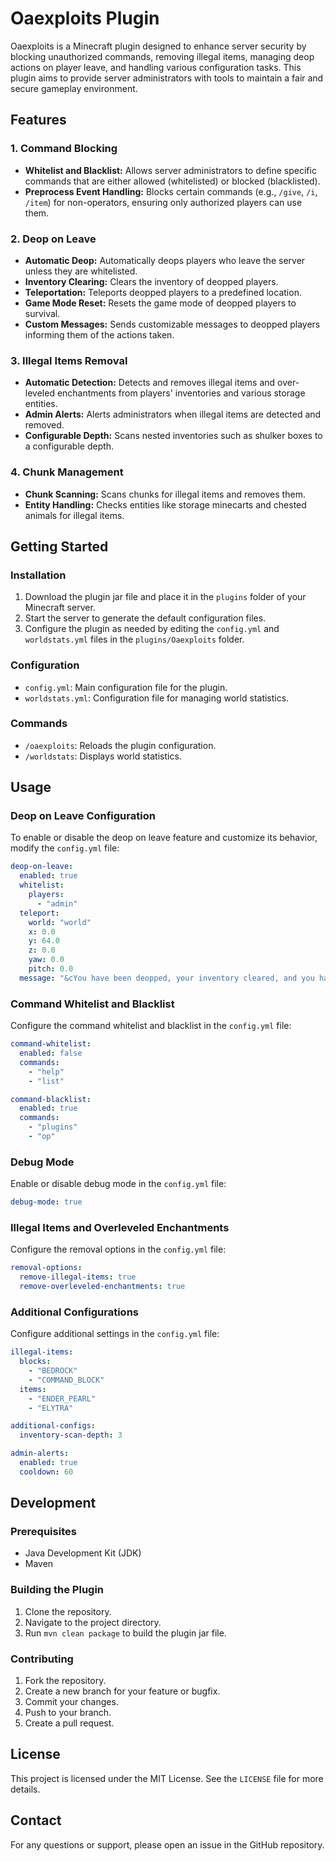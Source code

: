 
# Oaexploits Plugin

Oaexploits is a Minecraft plugin designed to enhance server security by blocking unauthorized commands, removing illegal items, managing deop actions on player leave, and handling various configuration tasks. This plugin aims to provide server administrators with tools to maintain a fair and secure gameplay environment.

## Features

### 1. Command Blocking
- **Whitelist and Blacklist:** Allows server administrators to define specific commands that are either allowed (whitelisted) or blocked (blacklisted).
- **Preprocess Event Handling:** Blocks certain commands (e.g., `/give`, `/i`, `/item`) for non-operators, ensuring only authorized players can use them.

### 2. Deop on Leave
- **Automatic Deop:** Automatically deops players who leave the server unless they are whitelisted.
- **Inventory Clearing:** Clears the inventory of deopped players.
- **Teleportation:** Teleports deopped players to a predefined location.
- **Game Mode Reset:** Resets the game mode of deopped players to survival.
- **Custom Messages:** Sends customizable messages to deopped players informing them of the actions taken.

### 3. Illegal Items Removal
- **Automatic Detection:** Detects and removes illegal items and over-leveled enchantments from players' inventories and various storage entities.
- **Admin Alerts:** Alerts administrators when illegal items are detected and removed.
- **Configurable Depth:** Scans nested inventories such as shulker boxes to a configurable depth.

### 4. Chunk Management
- **Chunk Scanning:** Scans chunks for illegal items and removes them.
- **Entity Handling:** Checks entities like storage minecarts and chested animals for illegal items.

## Getting Started

### Installation
1. Download the plugin jar file and place it in the `plugins` folder of your Minecraft server.
2. Start the server to generate the default configuration files.
3. Configure the plugin as needed by editing the `config.yml` and `worldstats.yml` files in the `plugins/Oaexploits` folder.

### Configuration
- `config.yml`: Main configuration file for the plugin.
- `worldstats.yml`: Configuration file for managing world statistics.

### Commands
- `/oaexploits`: Reloads the plugin configuration.
- `/worldstats`: Displays world statistics.

## Usage

### Deop on Leave Configuration
To enable or disable the deop on leave feature and customize its behavior, modify the `config.yml` file:
```yaml
deop-on-leave:
  enabled: true
  whitelist:
    players:
      - "admin"
  teleport:
    world: "world"
    x: 0.0
    y: 64.0
    z: 0.0
    yaw: 0.0
    pitch: 0.0
  message: "&cYou have been deopped, your inventory cleared, and you have been teleported to the spawn point."
```

### Command Whitelist and Blacklist
Configure the command whitelist and blacklist in the `config.yml` file:
```yaml
command-whitelist:
  enabled: false
  commands:
    - "help"
    - "list"

command-blacklist:
  enabled: true
  commands:
    - "plugins"
    - "op"
```

### Debug Mode
Enable or disable debug mode in the `config.yml` file:
```yaml
debug-mode: true
```

### Illegal Items and Overleveled Enchantments
Configure the removal options in the `config.yml` file:
```yaml
removal-options:
  remove-illegal-items: true
  remove-overleveled-enchantments: true
```

### Additional Configurations
Configure additional settings in the `config.yml` file:
```yaml
illegal-items:
  blocks:
    - "BEDROCK"
    - "COMMAND_BLOCK"
  items:
    - "ENDER_PEARL"
    - "ELYTRA"

additional-configs:
  inventory-scan-depth: 3

admin-alerts:
  enabled: true
  cooldown: 60
```

## Development

### Prerequisites
- Java Development Kit (JDK)
- Maven

### Building the Plugin
1. Clone the repository.
2. Navigate to the project directory.
3. Run `mvn clean package` to build the plugin jar file.

### Contributing
1. Fork the repository.
2. Create a new branch for your feature or bugfix.
3. Commit your changes.
4. Push to your branch.
5. Create a pull request.

## License
This project is licensed under the MIT License. See the `LICENSE` file for more details.

## Contact
For any questions or support, please open an issue in the GitHub repository.
